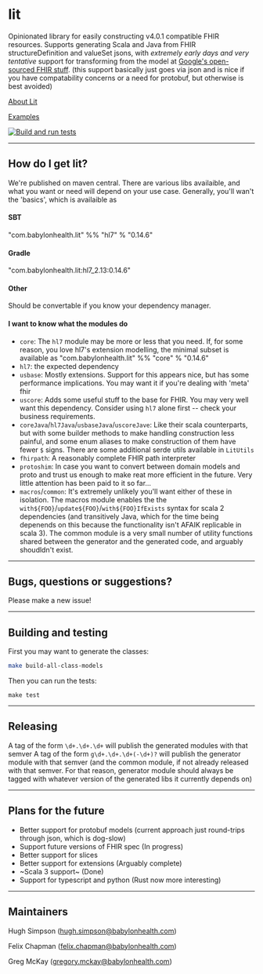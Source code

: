 # lit

Opinionated library for easily constructing v4.0.1 compatible FHIR resources.
Supports generating Scala and Java from FHIR structureDefinition and valueSet jsons, with _extremely early days and very tentative_ support for transforming from the model at [Google's open-sourced FHIR stuff](https://github.com/google/fhir). (this support basically just goes via json and is nice if you have compatability concerns or a need for protobuf, but otherwise is best avoided)

[About Lit](https://github.com/babylonhealth/lit-fhir/blob/master/docs/documentation.md)

[Examples](https://github.com/babylonhealth/lit-fhir/blob/master/docs/examples.md)

[![Build and run tests](https://github.com/babylonhealth/lit-fhir/actions/workflows/pr.yml/badge.svg)](https://github.com/babylonhealth/lit-fhir/actions/workflows/pr.yml)

---

## How do I get lit?

We're published on maven central. There are various libs availaible, and what you want or need will depend on your use case. Generally, you'll wan't the 'basics', which is availaible as
#### SBT
"com.babylonhealth.lit" %% "hl7" % "0.14.6"
#### Gradle
"com.babylonhealth.lit:hl7_2.13:0.14.6"
#### Other
Should be convertable if you know your dependency manager.

#### I want to know what the modules do

- `core`: The `hl7` module may be more or less that you need. If, for some reason, you love hl7's extension modelling, the minimal subset is available as "com.babylonhealth.lit" %% "core" % "0.14.6"
- `hl7`: the expected dependency
- `usbase`: Mostly extensions. Support for this appears nice, but has some performance implications. You may want it if you're dealing with 'meta' fhir
- `uscore`: Adds some useful stuff to the base for FHIR. You may very well want this dependency. Consider using `hl7` alone first -- check your business requirements.
- `coreJava`/`hl7Java`/`usbaseJava`/`uscoreJave`: Like their scala counterparts, but with some builder methods to make handling construction less painful, and some enum aliases to make construction of them have fewer `$` signs. There are some additional serde utils available in `LitUtils`
- `fhirpath`: A reasonably complete FHIR path interpreter
- `protoshim`: In case you want to convert between domain models and proto and trust us enough to make reat more efficient in the future. Very little attention has been paid to it so far...
- `macros`/`common`: It's extremely unlikely you'll want either of these in isolation. The macros module enables the the `with${FOO}`/`update${FOO}`/`with${FOO}IfExists` syntax for scala 2 dependencies (and transitively Java, which for the time being depenends on this because the functionality isn't AFAIK replicable in scala 3). The common module is a very small number of utility functions shared between the generator and the generated code, and arguably shoudldn't exist.


---

## Bugs, questions or suggestions?

Please make a new issue! 

---

## Building and testing

First you may want to generate the classes:

```bash
make build-all-class-models
```

Then you can run the tests:

```
make test
```

---

## Releasing

A tag of the form `\d+.\d+.\d+` will publish the generated modules with that semver
A tag of the form `g\d+.\d+.\d+(-\d+)?` will publish the generator module with that semver (and the common module, if not already released with that semver. For that reason, generator module should always be tagged with whatever version of the generated libs it currently depends on)


---

## Plans for the future

- Better support for protobuf models (current approach just round-trips through json, which is dog-slow)
- Support future versions of FHIR spec (In progress)
- Better support for slices
- Better support for extensions (Arguably complete)
- ~Scala 3 support~ (Done)
- Support for typescript and python (Rust now more interesting)

---


## Maintainers

Hugh Simpson (hugh.simpson@babylonhealth.com)

Felix Chapman (felix.chapman@babylonhealth.com)

Greg McKay (gregory.mckay@babylonhealth.com)
